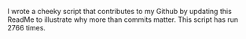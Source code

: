 I wrote a cheeky script that contributes to my Github by updating this ReadMe to illustrate why more than commits matter. This script has run 2766 times.